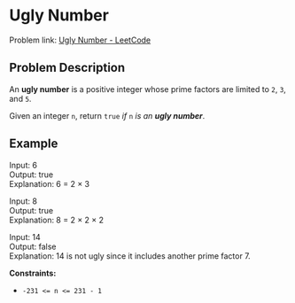 # Ugly Number

Problem link: [Ugly Number - LeetCode](https://leetcode.com/problems/ugly-number/)

## Problem Description

An **ugly number** is a positive integer whose prime factors are limited to `2`, `3`, and `5`.

Given an integer `n`, return `true` _if_ `n` _is an **ugly number**_.

## Example

Input: 6  
Output: true  
Explanation: 6 = 2 × 3

Input: 8  
Output: true  
Explanation: 8 = 2 × 2 × 2

Input: 14  
Output: false  
Explanation: 14 is not ugly since it includes another prime factor 7.

**Constraints:**

- `-231 <= n <= 231 - 1`
